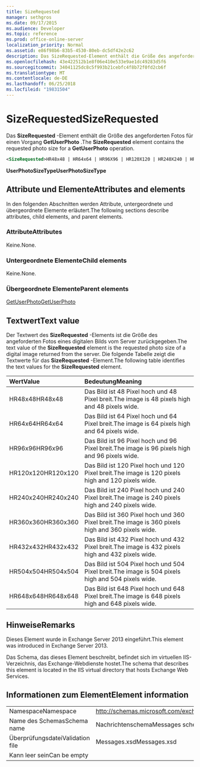 ```yaml
---
title: SizeRequested
manager: sethgros
ms.date: 09/17/2015
ms.audience: Developer
ms.topic: reference
ms.prod: office-online-server
localization_priority: Normal
ms.assetid: e86f98b6-83b5-4530-80eb-dc5df42e2c62
description: Das SizeRequested-Element enthält die Größe des angeforderten Fotos für einen Vorgang GetUserPhoto.
ms.openlocfilehash: 43e422512b1e8f06e410e533e9ae1dc49283d5f6
ms.sourcegitcommit: 34041125dc8c5f993b21cebfc4f8b72f0fd2cb6f
ms.translationtype: MT
ms.contentlocale: de-DE
ms.lasthandoff: 06/25/2018
ms.locfileid: "19831504"
---
```

# <a name="sizerequested"></a><span data-ttu-id="1cc83-103">SizeRequested</span><span class="sxs-lookup"><span data-stu-id="1cc83-103">SizeRequested</span></span>

<span data-ttu-id="1cc83-104">Das **SizeRequested** -Element enthält die Größe des angeforderten Fotos für einen Vorgang **GetUserPhoto** .</span><span class="sxs-lookup"><span data-stu-id="1cc83-104">The **SizeRequested** element contains the requested photo size for a **GetUserPhoto** operation.</span></span> 
  
```XML
<SizeRequested>HR48x48 | HR64x64 | HR96X96 | HR120X120 | HR240X240 | HR360X360 | HR432X432 | HR504X504 | HR648X648</SizeRequested>
```

 <span data-ttu-id="1cc83-105">**UserPhotoSizeType**</span><span class="sxs-lookup"><span data-stu-id="1cc83-105">**UserPhotoSizeType**</span></span>
## <a name="attributes-and-elements"></a><span data-ttu-id="1cc83-106">Attribute und Elemente</span><span class="sxs-lookup"><span data-stu-id="1cc83-106">Attributes and elements</span></span>

<span data-ttu-id="1cc83-107">In den folgenden Abschnitten werden Attribute, untergeordnete und übergeordnete Elemente erläutert.</span><span class="sxs-lookup"><span data-stu-id="1cc83-107">The following sections describe attributes, child elements, and parent elements.</span></span>
  
### <a name="attributes"></a><span data-ttu-id="1cc83-108">Attribute</span><span class="sxs-lookup"><span data-stu-id="1cc83-108">Attributes</span></span>

<span data-ttu-id="1cc83-109">Keine.</span><span class="sxs-lookup"><span data-stu-id="1cc83-109">None.</span></span>
  
### <a name="child-elements"></a><span data-ttu-id="1cc83-110">Untergeordnete Elemente</span><span class="sxs-lookup"><span data-stu-id="1cc83-110">Child elements</span></span>

<span data-ttu-id="1cc83-111">Keine.</span><span class="sxs-lookup"><span data-stu-id="1cc83-111">None.</span></span>
  
### <a name="parent-elements"></a><span data-ttu-id="1cc83-112">Übergeordnete Elemente</span><span class="sxs-lookup"><span data-stu-id="1cc83-112">Parent elements</span></span>

[<span data-ttu-id="1cc83-113">GetUserPhoto</span><span class="sxs-lookup"><span data-stu-id="1cc83-113">GetUserPhoto</span></span>](getuserphoto.md)
  
## <a name="text-value"></a><span data-ttu-id="1cc83-114">Textwert</span><span class="sxs-lookup"><span data-stu-id="1cc83-114">Text value</span></span>

<span data-ttu-id="1cc83-115">Der Textwert des **SizeRequested** -Elements ist die Größe des angeforderten Fotos eines digitalen Bilds vom Server zurückgegeben.</span><span class="sxs-lookup"><span data-stu-id="1cc83-115">The text value of the **SizeRequested** element is the requested photo size of a digital image returned from the server.</span></span> <span data-ttu-id="1cc83-116">Die folgende Tabelle zeigt die Textwerte für das **SizeRequested** -Element.</span><span class="sxs-lookup"><span data-stu-id="1cc83-116">The following table identifies the text values for the **SizeRequested** element.</span></span> 
  
|<span data-ttu-id="1cc83-117">**Wert**</span><span class="sxs-lookup"><span data-stu-id="1cc83-117">**Value**</span></span>|<span data-ttu-id="1cc83-118">**Bedeutung**</span><span class="sxs-lookup"><span data-stu-id="1cc83-118">**Meaning**</span></span>|
|:-----|:-----|
|<span data-ttu-id="1cc83-119">HR48x48</span><span class="sxs-lookup"><span data-stu-id="1cc83-119">HR48x48</span></span>  <br/> |<span data-ttu-id="1cc83-120">Das Bild ist 48 Pixel hoch und 48 Pixel breit.</span><span class="sxs-lookup"><span data-stu-id="1cc83-120">The image is 48 pixels high and 48 pixels wide.</span></span>  <br/> |
|<span data-ttu-id="1cc83-121">HR64x64</span><span class="sxs-lookup"><span data-stu-id="1cc83-121">HR64x64</span></span>  <br/> |<span data-ttu-id="1cc83-122">Das Bild ist 64 Pixel hoch und 64 Pixel breit.</span><span class="sxs-lookup"><span data-stu-id="1cc83-122">The image is 64 pixels high and 64 pixels wide.</span></span>  <br/> |
|<span data-ttu-id="1cc83-123">HR96x96</span><span class="sxs-lookup"><span data-stu-id="1cc83-123">HR96x96</span></span>  <br/> |<span data-ttu-id="1cc83-124">Das Bild ist 96 Pixel hoch und 96 Pixel breit.</span><span class="sxs-lookup"><span data-stu-id="1cc83-124">The image is 96 pixels high and 96 pixels wide.</span></span>  <br/> |
|<span data-ttu-id="1cc83-125">HR120x120</span><span class="sxs-lookup"><span data-stu-id="1cc83-125">HR120x120</span></span>  <br/> |<span data-ttu-id="1cc83-126">Das Bild ist 120 Pixel hoch und 120 Pixel breit.</span><span class="sxs-lookup"><span data-stu-id="1cc83-126">The image is 120 pixels high and 120 pixels wide.</span></span>  <br/> |
|<span data-ttu-id="1cc83-127">HR240x240</span><span class="sxs-lookup"><span data-stu-id="1cc83-127">HR240x240</span></span>  <br/> |<span data-ttu-id="1cc83-128">Das Bild ist 240 Pixel hoch und 240 Pixel breit.</span><span class="sxs-lookup"><span data-stu-id="1cc83-128">The image is 240 pixels high and 240 pixels wide.</span></span>  <br/> |
|<span data-ttu-id="1cc83-129">HR360x360</span><span class="sxs-lookup"><span data-stu-id="1cc83-129">HR360x360</span></span>  <br/> |<span data-ttu-id="1cc83-130">Das Bild ist 360 Pixel hoch und 360 Pixel breit.</span><span class="sxs-lookup"><span data-stu-id="1cc83-130">The image is 360 pixels high and 360 pixels wide.</span></span>  <br/> |
|<span data-ttu-id="1cc83-131">HR432x432</span><span class="sxs-lookup"><span data-stu-id="1cc83-131">HR432x432</span></span>  <br/> |<span data-ttu-id="1cc83-132">Das Bild ist 432 Pixel hoch und 432 Pixel breit.</span><span class="sxs-lookup"><span data-stu-id="1cc83-132">The image is 432 pixels high and 432 pixels wide.</span></span>  <br/> |
|<span data-ttu-id="1cc83-133">HR504x504</span><span class="sxs-lookup"><span data-stu-id="1cc83-133">HR504x504</span></span>  <br/> |<span data-ttu-id="1cc83-134">Das Bild ist 504 Pixel hoch und 504 Pixel breit.</span><span class="sxs-lookup"><span data-stu-id="1cc83-134">The image is 504 pixels high and 504 pixels wide.</span></span>  <br/> |
|<span data-ttu-id="1cc83-135">HR648x648</span><span class="sxs-lookup"><span data-stu-id="1cc83-135">HR648x648</span></span>  <br/> |<span data-ttu-id="1cc83-136">Das Bild ist 648 Pixel hoch und 648 Pixel breit.</span><span class="sxs-lookup"><span data-stu-id="1cc83-136">The image is 648 pixels high and 648 pixels wide.</span></span>  <br/> |
   
## <a name="remarks"></a><span data-ttu-id="1cc83-137">Hinweise</span><span class="sxs-lookup"><span data-stu-id="1cc83-137">Remarks</span></span>

<span data-ttu-id="1cc83-138">Dieses Element wurde in Exchange Server 2013 eingeführt.</span><span class="sxs-lookup"><span data-stu-id="1cc83-138">This element was introduced in Exchange Server 2013.</span></span>
  
<span data-ttu-id="1cc83-139">Das Schema, das dieses Element beschreibt, befindet sich im virtuellen IIS-Verzeichnis, das Exchange-Webdienste hostet.</span><span class="sxs-lookup"><span data-stu-id="1cc83-139">The schema that describes this element is located in the IIS virtual directory that hosts Exchange Web Services.</span></span>
  
## <a name="element-information"></a><span data-ttu-id="1cc83-140">Informationen zum Element</span><span class="sxs-lookup"><span data-stu-id="1cc83-140">Element information</span></span>

|||
|:-----|:-----|
|<span data-ttu-id="1cc83-141">Namespace</span><span class="sxs-lookup"><span data-stu-id="1cc83-141">Namespace</span></span>  <br/> |http://schemas.microsoft.com/exchange/services/2006/messages  <br/> |
|<span data-ttu-id="1cc83-142">Name des Schemas</span><span class="sxs-lookup"><span data-stu-id="1cc83-142">Schema name</span></span>  <br/> |<span data-ttu-id="1cc83-143">Nachrichtenschema</span><span class="sxs-lookup"><span data-stu-id="1cc83-143">Messages schema</span></span>  <br/> |
|<span data-ttu-id="1cc83-144">Überprüfungsdatei</span><span class="sxs-lookup"><span data-stu-id="1cc83-144">Validation file</span></span>  <br/> |<span data-ttu-id="1cc83-145">Messages.xsd</span><span class="sxs-lookup"><span data-stu-id="1cc83-145">Messages.xsd</span></span>  <br/> |
|<span data-ttu-id="1cc83-146">Kann leer sein</span><span class="sxs-lookup"><span data-stu-id="1cc83-146">Can be empty</span></span>  <br/> ||
   

